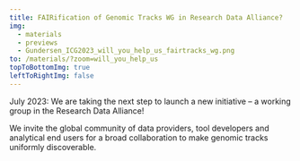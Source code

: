 ```yaml
---
title: FAIRification of Genomic Tracks WG in Research Data Alliance?
img:
  - materials
  - previews
  - Gundersen_ICG2023_will_you_help_us_fairtracks_wg.png
to: /materials/?zoom=will_you_help_us
topToBottomImg: true
leftToRightImg: false
---
```


July 2023: We are taking the next step to launch a new initiative – a working group in the Research
Data Alliance!

We invite the global community of data providers, tool developers and analytical end users for a
broad collaboration to make genomic tracks uniformly discoverable.
